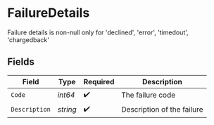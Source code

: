 # FailureDetails

Failure details is non-null only for 'declined', 'error', 'timedout', 'chargedback'


## Fields

| Field                      | Type                       | Required                   | Description                |
| -------------------------- | -------------------------- | -------------------------- | -------------------------- |
| `Code`                     | *int64*                    | :heavy_check_mark:         | The failure code           |
| `Description`              | *string*                   | :heavy_check_mark:         | Description of the failure |